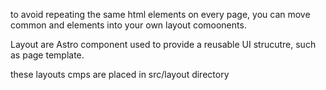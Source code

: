 to avoid repeating the same html elements on every page, you can move common <head> and <body> elements into your own layout comoonents.

Layout are Astro component used to provide a reusable UI strucutre, such as page template.


these layouts cmps are placed in src/layout directory